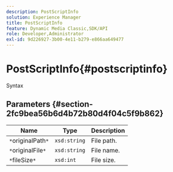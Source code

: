 ```yaml
---
description: PostScriptInfo
solution: Experience Manager
title: PostScriptInfo
feature: Dynamic Media Classic,SDK/API
role: Developer,Administrator
exl-id: 9d226927-3b00-4e11-b279-e866aa649477
---
```

# PostScriptInfo{#postscriptinfo}

 Syntax 

## Parameters {#section-2fc9bea56b6d4b72b80d4f04c5f9b862}

|  Name  | Type  | Description  |
|---|---|---|
|  `*`originalPath`*`  | `xsd:string`  | File path.  |
|  `*`originalFile`*`  | `xsd:string`  | File name.  |
|  `*`fileSize`*`  | `xsd:int`  | File size.  |
